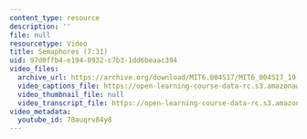```yaml
---
content_type: resource
description: ''
file: null
resourcetype: Video
title: Semaphores (7:31)
uid: 97d0ffb4-e194-0932-c7b3-1dd6beaac394
video_files:
  archive_url: https://archive.org/download/MIT6.004S17/MIT6_004S17_19-02-02_300k.mp4
  video_captions_file: https://open-learning-course-data-rc.s3.amazonaws.com/6-004-computation-structures-spring-2017/63b1ee7710a055f8bafc82790dc11d58_70auqrv84y8.vtt
  video_thumbnail_file: null
  video_transcript_file: https://open-learning-course-data-rc.s3.amazonaws.com/6-004-computation-structures-spring-2017/033e37eccf00a4e83093cdc6025a38e8_70auqrv84y8.pdf
video_metadata:
  youtube_id: 70auqrv84y8
---
```

